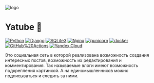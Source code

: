 ![logo](https://user-images.githubusercontent.com/59732804/112229268-b60dfe80-8c43-11eb-9bc9-a05a5e6ddbf0.png)
# Yatube :tada:  
[![Python](https://img.shields.io/badge/-Python-464646?style=flat-square&logo=Python)](https://www.python.org/)
[![Django](https://img.shields.io/badge/-Django-464646?style=flat-square&logo=Django)](https://www.djangoproject.com/)
[![SQLite3](https://img.shields.io/badge/-PostgreSQL-464646?style=flat-square&logo=SQLite3)](https://www.sqlite.org/index.html/)
[![Nginx](https://img.shields.io/badge/-NGINX-464646?style=flat-square&logo=NGINX)](https://nginx.org/ru/)
[![gunicorn](https://img.shields.io/badge/-gunicorn-464646?style=flat-square&logo=gunicorn)](https://gunicorn.org/)
[![docker](https://img.shields.io/badge/-Docker-464646?style=flat-square&logo=docker)](https://www.docker.com/)
[![GitHub%20Actions](https://img.shields.io/badge/-GitHub%20Actions-464646?style=flat-square&logo=GitHub%20actions)](https://github.com/features/actions)
[![Yandex.Cloud](https://img.shields.io/badge/-Yandex.Cloud-464646?style=flat-square&logo=Yandex.Cloud)](https://cloud.yandex.ru/)

Это социальная сеть в которой реализована возможность создания интересных постов, возможность их редактирования и комментирования. Так называемые влоги имеют возможность подкрепления картинкой. А на единомышленников можно подписываться и следить за ними.
